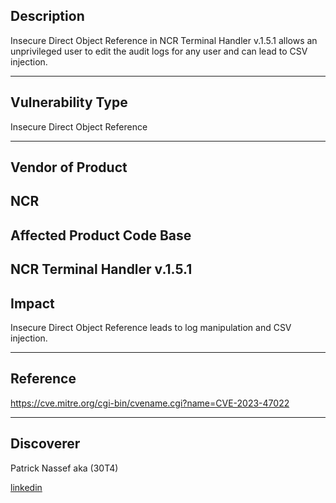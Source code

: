 ## Description
Insecure Direct Object Reference in NCR Terminal Handler v.1.5.1 allows an unprivileged user to edit the audit logs for any user and can lead to CSV injection.

------------------------------------------
## Vulnerability Type

Insecure Direct Object Reference

------------------------------------------
## Vendor of Product
NCR 
------------------------------------------

## Affected Product Code Base

NCR Terminal Handler v.1.5.1
------------------------------------------
## Impact

Insecure Direct Object Reference leads to log manipulation and CSV injection.

------------------------------------------
## Reference
https://cve.mitre.org/cgi-bin/cvename.cgi?name=CVE-2023-47022

-----------------------------------------
## Discoverer

Patrick Nassef aka (30T4)

[linkedin](https://www.linkedin.com/in/patrick0x41/)